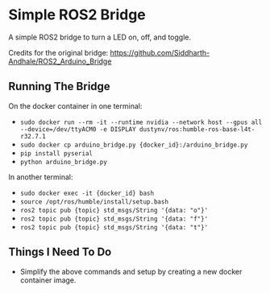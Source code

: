 # Simple ROS2 Bridge

A simple ROS2 bridge to turn a LED on, off, and toggle.

Credits for the original bridge: https://github.com/Siddharth-Andhale/ROS2_Arduino_Bridge

## Running The Bridge

On the docker container in one terminal:

- `sudo docker run --rm -it --runtime nvidia --network host --gpus all --device=/dev/ttyACM0 -e DISPLAY dustynv/ros:humble-ros-base-l4t-r32.7.1`  
- `sudo docker cp arduino_bridge.py {docker_id}:/arduino_bridge.py`  
- `pip install pyserial`   
- `python arduino_bridge.py`  

In another terminal:  

- `sudo docker exec -it {docker_id} bash`  
- `source /opt/ros/humble/install/setup.bash`  
- `ros2 topic pub {topic} std_msgs/String '{data: "o"}'`  
- `ros2 topic pub {topic} std_msgs/String '{data: "f"}'`  
- `ros2 topic pub {topic} std_msgs/String '{data: "t"}'`  

## Things I Need To Do

- Simplify the above commands and setup by creating a new docker container image.
